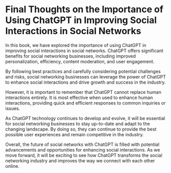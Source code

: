 Final Thoughts on the Importance of Using ChatGPT in Improving Social Interactions in Social Networks
=================================================================================================================

In this book, we have explored the importance of using ChatGPT in improving social interactions in social networks. ChatGPT offers significant benefits for social networking businesses, including improved personalization, efficiency, content moderation, and user engagement.

By following best practices and carefully considering potential challenges and risks, social networking businesses can leverage the power of ChatGPT to enhance social interactions and drive growth and success in the industry.

However, it is important to remember that ChatGPT cannot replace human interactions entirely. It is most effective when used to enhance human interactions, providing quick and efficient responses to common inquiries or issues.

As ChatGPT technology continues to develop and evolve, it will be essential for social networking businesses to stay up-to-date and adapt to the changing landscape. By doing so, they can continue to provide the best possible user experiences and remain competitive in the industry.

Overall, the future of social networks with ChatGPT is filled with potential advancements and opportunities for enhancing social interactions. As we move forward, it will be exciting to see how ChatGPT transforms the social networking industry and improves the way we connect with each other online.
